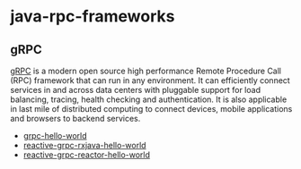 # java-rpc-frameworks

## gRPC

[gRPC](https://grpc.io/) is a modern open source high performance Remote Procedure Call (RPC) framework that can run in any environment. It can efficiently connect services in and across data centers with pluggable support for load balancing, tracing, health checking and authentication. It is also applicable in last mile of distributed computing to connect devices, mobile applications and browsers to backend services.

- [grpc-hello-world](./grpc-hello-world) 
- [reactive-grpc-rxjava-hello-world](./reactive-grpc-rxjava-hello-world)
- [reactive-grpc-reactor-hello-world](./reactive-grpc-reactor-hello-world)
